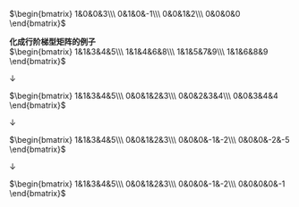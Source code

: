  $\begin{bmatrix}    
1&0&0&3\\\     
0&1&0&-1\\\     
0&0&1&2\\\     
0&0&0&0    
\end{bmatrix}$     
    
**化成行阶梯型矩阵的例子**    
 $\begin{bmatrix}    
1&1&3&4&5\\\     
1&1&4&6&8\\\     
1&1&5&7&9\\\     
1&1&6&8&9    
\end{bmatrix}$     
    
 $\downarrow$     
    
 $\begin{bmatrix}    
1&1&3&4&5\\\     
0&0&1&2&3\\\     
0&0&2&3&4\\\     
0&0&3&4&4    
\end{bmatrix}$     
    
 $\downarrow$     
    
 $\begin{bmatrix}    
1&1&3&4&5\\\     
0&0&1&2&3\\\     
0&0&0&-1&-2\\\     
0&0&0&-2&-5    
\end{bmatrix}$     
    
 $\downarrow$     
    
 $\begin{bmatrix}    
1&1&3&4&5\\\     
0&0&1&2&3\\\     
0&0&0&-1&-2\\\     
0&0&0&0&-1    
\end{bmatrix}$     
